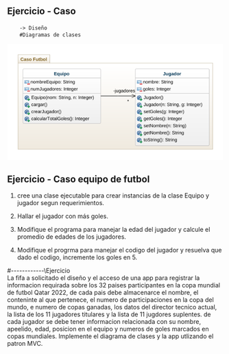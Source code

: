 
## Ejercicio - Caso 

        -> Diseño
        #Diagramas de clases
![Diagrama de clases](diagrama.png "Diagrama de clases")

## Ejercicio - Caso equipo de futbol

1. cree una clase ejecutable para crear instancias de la clase Equipo y jugador segun requerimientos.

2. Hallar el jugador con más goles.

3. Modifique el programa para manejar la edad del jugador y calcule el promedio de edades de los jugadores.

4. Modifique el progrma para manejar el codigo del jugador y resuelva que dado el codigo, incremente los goles en 5.

#------------\Ejercicio\
La fifa a solicitado el diseño y el acceso de una app para registrar la informacion requirada sobre los 32 paises participantes en la copa mundial de futbol Qatar 2022, de cada pais debe almacenarce el nombre, el conteninte al que pertenece, el numero de participaciones en la copa del mundo, e numero de copas ganadas, los datos del director tecnico actual, la lista de los 11 jugadores titulares y la lista de 11 jugdores suplentes. de cada jugador se debe tener informacion relacionada con su nombre, apeelido, edad, posicion en el equipo y numeros de goles marcados en copas mundiales. Implemente el diagrama de clases y la app utlizando el patron MVC. 
